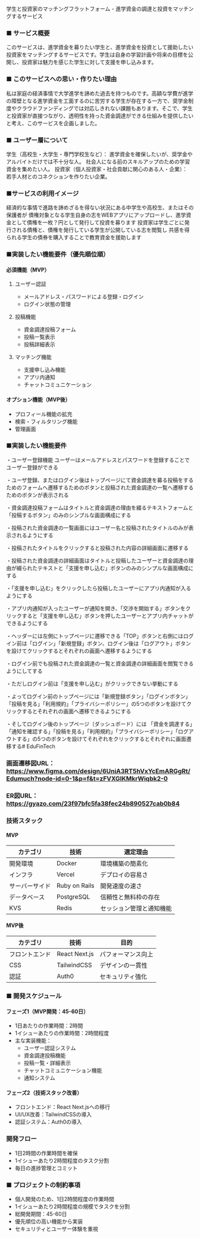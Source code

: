 学生と投資家のマッチングフラットフォーム - 進学資金の調達と投資をマッチングするサービス

### ■ サービス概要
このサービスは、進学資金を募りたい学生と、進学資金を投資として援助したい投資家をマッチングするサービスです。学生は自身の学習計画や将来の目標を公開し、投資家は魅力を感じた学生に対して支援を申し込みます。

### ■ このサービスへの思い・作りたい理由
私は家庭の経済事情で大学進学を諦めた過去を持つものです。高額な学費が進学の障壁となる進学資金を工面するのに苦労する学生が存在する一方で、奨学金制度やクラウドファンディングでは対応しきれない課題もあります。そこで、学生と投資家が直接つながり、透明性を持った資金調達ができる仕組みを提供したいと考え、このサービスを企画しました。

### ■ ユーザー層について
学生（高校生・大学生・専門学校生など）： 進学資金を確保したいが、奨学金やアルバイトだけでは不十分な人。 社会人になる前のスキルアップのための学習資金を集めたい人。 投資家（個人投資家・社会貢献に関心のある人・企業）： 若手人材とのコネクションを作りたい企業。

### ■サービスの利用イメージ
 経済的な事情で進路を諦めざるを得ない状況にある中学生や高校生、またはその保護者が 債権対象となる学生自身の志をWEBアプリにアップロードし、進学資金として債権を一枚？円として発行して投資を募ります 投資家は学生ごとに発行される債権と、債権を発行している学生が公開している志を閲覧し 共感を得られる学生の債券を購入することで教育資金を援助します

### ■実装したい機能要件（優先順位順）
#### 必須機能（MVP）
1. ユーザー認証
   - メールアドレス・パスワードによる登録・ログイン
   - ログイン状態の管理

2. 投稿機能
   - 資金調達投稿フォーム
   - 投稿一覧表示
   - 投稿詳細表示

3. マッチング機能
   - 支援申し込み機能
   - アプリ内通知
   - チャットコミュニケーション

#### オプション機能（MVP後）
- プロフィール機能の拡充
- 検索・フィルタリング機能
- 管理画面

### ■実装したい機能要件
・ユーザー登録機能 ユーザーはメールアドレスとパスワードを登録することでユーザー登録ができる

・ユーザ登録、またはログイン後はトップページにて資金調達を募る投稿をするためのフォームへ遷移するためのボタンと投稿された資金調達の一覧へ遷移するためのボタンが表示される

・資金調達投稿フォームはタイトルと資金調達の理由を綴るテキストフォームと「投稿するボタン」のみのシンプルな画面構成にする

・投稿された資金調達の一覧画面にはユーザー名と投稿されたタイトルのみが表示されるようにする

・投稿されたタイトルをクリックすると投稿された内容の詳細画面に遷移する

・投稿された資金調達の詳細画面はタイトルと投稿したユーザーと資金調達の理由が綴られたテキストと「支援を申し込む」ボタンのみのシンプルな画面構成にする

・「支援を申し込む」をクリックしたら投稿したユーザーにアプリ内通知が入るようにする

・アプリ内通知が入ったユーザーが通知を開き、「交渉を開始する」ボタンをクリックすると「支援を申し込む」ボタンを押したユーザーとアプリ内チャットができるようにする

・ヘッダーには左側にトップページに遷移できる「TOP」ボタンと右側にはログイン前は「ログイン」「新規登録」ボタン、ログイン後は「ログアウト」ボタンを設けてクリックするとそれぞれの画面へ遷移するようにする

・ログイン前でも投稿された資金調達の一覧と資金調達の詳細画面を閲覧できるようにしてする

・ただしログイン前は「支援を申し込む」がクリックできない挙動にする

・よってログイン前のトップページには「新規登録ボタン」「ログインボタン」「投稿を見る」「利用規約」「プライバシーポリシー」の5つのボタンを設けてクリックするとそれぞれの画面へ遷移できるようにする

・そしてログイン後のトップページ（ダッシュボード）には 「資金を調達する」「通知を確認する」「投稿を見る」「利用規約」「プライバシーポリシー」「ログアウトする」の5つのボタンを設けてそれぞれをクリックするとそれぞれに画面遷移する# EduFinTech

### 画面遷移図URL：https://www.figma.com/design/6UniA3RT5hVxYcEmARGgRt/Edumuch?node-id=0-1&p=f&t=zFVXGIKMkrWiqbk2-0
### ER図URL：https://gyazo.com/23f97bfc5fa38fec24b890527cab0b84

### 技術スタック
#### MVP
| カテゴリ | 技術 | 選定理由 |
|----------|------|----------|
| 開発環境 | Docker | 環境構築の簡素化 |
| インフラ | Vercel | デプロイの容易さ |
| サーバーサイド | Ruby on Rails | 開発速度の速さ |
| データベース | PostgreSQL | 信頼性と無料枠の存在 |
| KVS | Redis | セッション管理と通知機能 |

#### MVP後
| カテゴリ | 技術 | 目的 |
|----------|------|------|
| フロントエンド | React Next.js | パフォーマンス向上 |
| CSS | TailwindCSS | デザインの一貫性 |
| 認証 | Auth0 | セキュリティ強化 |

### ■ 開発スケジュール
#### フェーズ1（MVP開発：45-60日）
- 1日あたりの作業時間：2時間
- 1イシューあたりの作業時間：2時間程度
- 主な実装機能：
  - ユーザー認証システム
  - 資金調達投稿機能
  - 投稿一覧・詳細表示
  - チャットコミュニケーション機能
  - 通知システム

#### フェーズ2（技術スタック改善）
- フロントエンド：React Next.jsへの移行
- UI/UX改善：TailwindCSSの導入
- 認証システム：Auth0の導入



### 開発フロー
   - 1日2時間の作業時間を確保
   - 1イシューあたり2時間程度のタスク分割
   - 毎日の進捗管理とコミット

### ■ プロジェクトの制約事項
- 個人開発のため、1日2時間程度の作業時間
- 1イシューあたり2時間程度の規模でタスクを分割
- 総開発期間：45-60日
- 優先順位の高い機能から実装
- セキュリティとユーザー体験を重視